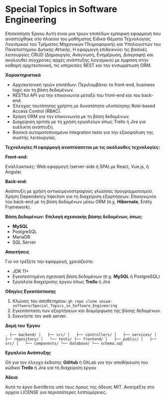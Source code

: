 # Special Topics in Software Engineering

Επισκόπηση Έργου
Αυτή είναι μια τριών επιπέδων εμπορική εφαρμογή που αναπτύχθηκε στο πλαίσιο του μαθήματος Ειδικά Θέματα Τεχνολογίας Λογισμικού του Τμήματος Μηχανικών Πληροφορικής και Υπολογιστών του Πανεπιστημίου Δυτικής Αττικής. Η εφαρμογή επιδεικνύει τις βασικές λειτουργίες CRUD (Δημιουργία, Ανάγνωση, Ενημέρωση, Διαγραφή) και ακολουθεί σύγχρονες αρχές ανάπτυξης λογισμικού με έμφαση στην καθαρή αρχιτεκτονική, τις υπηρεσίες REST και την ενσωμάτωση ORM.

**Χαρακτηριστικά**
- Αρχιτεκτονική τριών επιπέδων: Περιλαμβάνει το front-end, business logic και τη βάση δεδομένων.
- RESTful API για την επικοινωνία μεταξύ του front-end και του back-end.
- Έλεγχος ταυτότητας χρήστη με δυνατότητα υλοποίησης Role-based Access Control (RBAC).
- Χρήση ORM για την επικοινωνία με τη βάση δεδομένων.
- Διαχείριση sprints με τη χρήση εργαλείων όπως Trello ή Jira για ευέλικτη ανάπτυξη.
- Βασικά αυτοματοποιημένα integration tests για την εξασφάλιση της σωστής λειτουργίας.

**Τεχνολογίες
Η εφαρμογή αναπτύσσεται με τις ακόλουθες τεχνολογίες:**

**Front-end:**

Εναλλακτικές:
Web εφαρμογή (server-side ή SPA) με React, Vue.js, ή Angular.

**Back-end:**

Ανάπτυξη με χρήση αντικειμενοστραφούς γλώσσας προγραμματισμού.
Χρήση Dependency Injection για τη διαχείριση εξαρτήσεων.
Επικοινωνία του back-end με τη βάση δεδομένων μέσω ORM (π.χ. **Hibernate**, Entity Framework).

**Βάση Δεδομένων:**
**Επιλογή σχεσιακής βάσης δεδομένων, όπως:**

- **MySQL**
- PostgreSQL
- MariaDB
- SQL Server

**Απαιτήσεις**

Για να τρέξετε την εφαρμογή, χρειάζεστε:
- JDK 11+
- Εγκατεστημένη σχεσιακή βάση δεδομένων (π.χ. **MySQL** ή PostgreSQL)
- Εργαλεία διαχείρισης έργου όπως **Trello** ή Jira

**Οδηγίες Εγκατάστασης**

1. Κλώνος του αποθετηρίου:
`gh repo clone uniwa-software/Special_Topics_in_Software_Engineering`
2. Εγκατάσταση των εξαρτήσεων και διαμόρφωση της βάσης δεδομένων.
3. Eκκινήστε τον web server.

**Δομή του Έργου**

`.
├── backend/
│   ├── src/
│   ├── controllers/
│   ├── services/
│   ├── repository/
│   └── tests/
├── frontend/
│   ├── public/
│   ├── src/
│   └── components/
└── database/
    └── schema.sql`
    
**Εργαλεία Ανάπτυξης**

Git για τον έλεγχο έκδοσης
**GitHub** ή GitLab για την αποθήκευση του κώδικα
**Trello** ή Jira για τη διαχείριση έργου


**Άδεια**

Αυτό το έργο διατίθεται υπό τους όρους της άδειας MIT. Ανατρέξτε στο αρχείο LICENSE για περισσότερες λεπτομέρειες.
